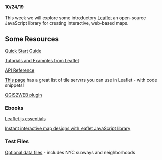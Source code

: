#### 10/24/19

This week we will explore some introductory [Leaflet](https://leafletjs.com/) an open-source JavaScript library for creating interactive, web-based maps. 

## Some Resources

[Quick Start Guide](https://leafletjs.com/examples/quick-start/)

[Tutorials and Examples from Leaflet](https://leafletjs.com/examples.html)

[API Reference](https://leafletjs.com/reference-1.5.0.html)

[This page](http://leaflet-extras.github.io/leaflet-providers/preview/) has a great list of tile servers you can use in Leaflet - with code snippets!



[QGIS2WEB plugin](https://github.com/tomchadwin/qgis2web)


### Ebooks

[Leaflet.js essentials](https://clio.columbia.edu/catalog/14115544)

[Instant interactive map designs with leaflet JavaScript library](https://clio.columbia.edu/catalog/14104321)

### Test Files

[Optional data files](http://www.columbia.edu/acis/eds/gis/images/LeafletTestFiles.zip) - includes NYC subways and neighborhoods


